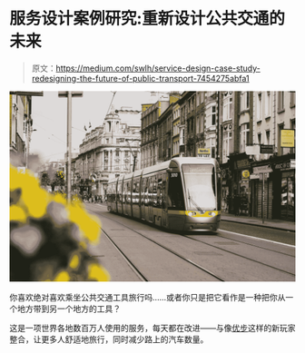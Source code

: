 # 服务设计案例研究:重新设计公共交通的未来

> 原文：<https://medium.com/swlh/service-design-case-study-redesigning-the-future-of-public-transport-7454275abfa1>

![](img/ef263cdf9940750c0df158cd03bdb16e.png)

你喜欢绝对喜欢乘坐公共交通工具旅行吗……或者你只是把它看作是一种把你从一个地方带到另一个地方的工具？

这是一项世界各地数百万人使用的服务，每天都在改进——与像[优步](https://www.uber.com/?source=post_page---------------------------)这样的新玩家整合，让更多人舒适地旅行，同时减少路上的汽车数量。
